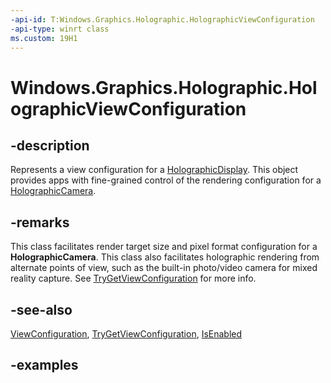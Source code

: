 ```yaml
---
-api-id: T:Windows.Graphics.Holographic.HolographicViewConfiguration
-api-type: winrt class
ms.custom: 19H1
---
```


<!-- Class syntax.
public class HolographicViewConfiguration 
-->

# Windows.Graphics.Holographic.HolographicViewConfiguration

## -description

Represents a view configuration for a [HolographicDisplay](holographicdisplay.md). This object provides apps with fine-grained control of the rendering configuration for a [HolographicCamera](holographiccamera.md).

## -remarks
This class facilitates render target size and pixel format configuration for a **HolographicCamera**. This class also facilitates holographic rendering from alternate points of view, such as the built-in photo/video camera for mixed reality capture. See [TryGetViewConfiguration](holographicdisplay_trygetviewconfiguration_2033828652.md) for more info.

## -see-also
[ViewConfiguration](holographiccamera_viewconfiguration.md), [TryGetViewConfiguration](holographicdisplay_trygetviewconfiguration_2033828652.md), [IsEnabled](holographicviewconfiguration_isenabled.md)

## -examples

